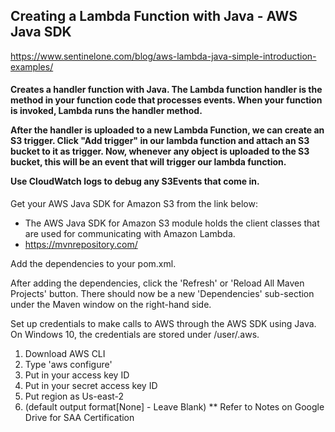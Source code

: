 <h2> Creating a Lambda Function with Java - AWS Java SDK</h2>

https://www.sentinelone.com/blog/aws-lambda-java-simple-introduction-examples/

<h4>
Creates a handler function with Java. The Lambda function handler is the method in your function code that processes events. When your function is invoked, Lambda runs the handler method.

After the handler is uploaded to a new Lambda Function, we can create an S3 trigger. Click "Add trigger" in our lambda function and attach an S3 bucket to it as trigger. Now, whenever any object is uploaded to the S3 bucket, this will be an event that will trigger our lambda function.

Use CloudWatch logs to debug any S3Events that come in.
</h4>

Get your AWS Java SDK for Amazon S3 from the link below:
* The AWS Java SDK for Amazon S3 module holds the client classes that are used for communicating with Amazon Lambda.
* https://mvnrepository.com/

Add the dependencies to your pom.xml.

After adding the dependencies, click the 'Refresh' or 'Reload All Maven Projects' button. There should now be a new
'Dependencies' sub-section under the Maven window on the right-hand side.

Set up credentials to make calls to AWS through the AWS SDK using Java. On Windows 10, the credentials
are stored under /user/.aws.

1) Download AWS CLI
2) Type 'aws configure'
3) Put in your access key ID
4) Put in your secret access key ID
5) Put region as Us-east-2
6) (default output format[None] - Leave Blank)
   ** Refer to Notes on Google Drive for SAA Certification

